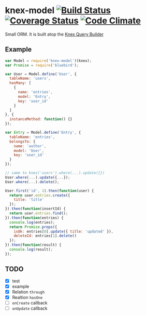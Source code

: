 # knex-model [![Build Status](https://travis-ci.org/wcp1231/knex-model.svg?branch=master)](https://travis-ci.org/wcp1231/knex-model) [![Coverage Status](https://coveralls.io/repos/wcp1231/knex-model/badge.png?branch=master)](https://coveralls.io/r/wcp1231/knex-model?branch=master) [![Code Climate](https://codeclimate.com/github/wcp1231/knex-model/badges/gpa.svg)](https://codeclimate.com/github/wcp1231/knex-model)

Small ORM.
It is built atop the [Knex Query Builder](http://knexjs.org/)

## Example

```js
var Model = require('knex-model')(knex);
var Promise = require('bluebird');

var User = Model.define('User', {
  tableName: 'users',
  hasMany: [
    {
      name: 'entries',
      model: 'Entry',
      key: 'user_id'
    }
  ]
}, {
  instanceMethod: function() {}
});

var Entry = Model.define('Entry', {
  tableName: 'entries',
  belongsTo: {
    name: 'author',
    model: 'User',
    key: 'user_id'
  }
});

// same to knex('users').where(...).update({})
User.where(...).update({...});
User.where(...).delete();

User.first('id', 1).then(function(user) {
  return user.entries.create({
    title: 'title'
  });
}).then(function(insertId) {
  return user.entries.find();
}).then(function(entries) {
  console.log(entries);
  return Promise.props({
    isOk: entries[0].update({ title: 'updated' }),
    deleteId: entries[1].delete()
  });
}).then(function(result) {
  console.log(result);
});

```

## TODO

- [x] test
- [x] example
- [x] Relation `through`
- [x] Realtion `hasOne`
- [ ] `onCreate` callback
- [ ] `onUpdate` callback
